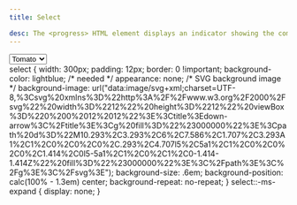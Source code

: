 ```yaml
---
title: Select

desc: The <progress> HTML element displays an indicator showing the completion progress of a task, typically displayed as a progress bar.
---
```



<div id="HTML">
<select name="test" aria-invalid="false">
  <option value="Tomato">Tomato</option>
  <option value="Banana">Banana</option>
  <option value="Apple">Apple</option>
</select>
</div>


<div id="CSS">
select {
  width: 300px;
  padding: 12px;
  border: 0 !important;
  background-color: lightblue;
  /* needed */
  appearance: none;
  /* SVG background image */
  background-image: url("data:image/svg+xml;charset=UTF-8,%3Csvg%20xmlns%3D%22http%3A%2F%2Fwww.w3.org%2F2000%2Fsvg%22%20width%3D%2212%22%20height%3D%2212%22%20viewBox%3D%220%200%2012%2012%22%3E%3Ctitle%3Edown-arrow%3C%2Ftitle%3E%3Cg%20fill%3D%22%23000000%22%3E%3Cpath%20d%3D%22M10.293%2C3.293%2C6%2C7.586%2C1.707%2C3.293A1%2C1%2C0%2C0%2C0%2C.293%2C4.707l5%2C5a1%2C1%2C0%2C0%2C0%2C1.414%2C0l5-5a1%2C1%2C0%2C1%2C0-1.414-1.414Z%22%20fill%3D%22%23000000%22%3E%3C%2Fpath%3E%3C%2Fg%3E%3C%2Fsvg%3E");
    background-size: .6em;
    background-position: calc(100% - 1.3em) center;
    background-repeat: no-repeat;
}
select::-ms-expand {
    display: none;
}
</div>
